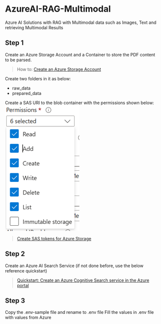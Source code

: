 # AzureAI-RAG-Multimodal
Azure AI Solutions with RAG with Multimodal data such as Images, Text and retrieving Multimodal Results

## Step 1
Create an Azure Storage Account and a Container to store the PDF content to be parsed.  
> How to: [Create an Azure Storage Account](https://learn.microsoft.com/en-us/azure/storage/common/storage-account-create?tabs=azure-portal)

Create two folders in it as below:
- raw_data
- prepared_data

Create a SAS URI to the blob container with the permissions shown below:
![alt text](Images/blobsasaccess.png)
> [Create SAS tokens for Azure Storage](https://learn.microsoft.com/en-us/azure/ai-services/translator/document-translation/how-to-guides/create-sas-tokens?tabs=Containers)

## Step 2
Create an Azure AI Search Service (if not done before, use the below reference quickstart)
> [Quickstart: Create an Azure Cognitive Search service in the Azure portal](https://learn.microsoft.com/en-us/azure/search/search-create-service-portal)

## Step 3
Copy the .env-sample file and rename to .env file
Fill the values in .env file with values from Azure



